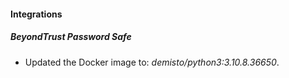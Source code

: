 #### Integrations
##### BeyondTrust Password Safe
- Updated the Docker image to: *demisto/python3:3.10.8.36650*.

